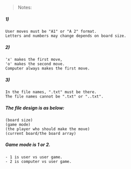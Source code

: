 > Notes:

##### 1) 	
    User moves must be "A1" or "A 2" format. 
    Letters and numbers may change depends on board size.
      
##### 2) 
    'x' makes the first move,
    'o' makes the second move.   
    Computer always makes the first move.
   
##### 3) 
    In the file names, ".txt" must be there.
    The file names cannot be ".txt" or "..txt".
   
##### The file design is as below:

    (board size)
    (game mode)
    (the player who should make the move)
    (current board/the board array)

##### Game mode is 1 or 2.
    - 1 is user vs user game.
    - 2 is computer vs user game.